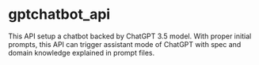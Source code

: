 # gptchatbot_api
This API setup a chatbot backed by ChatGPT 3.5 model. With proper initial prompts, this API can trigger assistant mode of ChatGPT with spec and domain knowledge explained in prompt files. 
